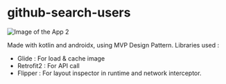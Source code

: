 # github-search-users

![Image of the App 2](https://i.imgur.com/rg4XLTi.png)

Made with kotlin and androidx, using MVP Design Pattern.
Libraries used :
- Glide : For load & cache image
- Retrofit2 : For API call
- Flipper : For layout inspector in runtime and network interceptor.
